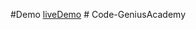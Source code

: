 #Demo [liveDemo](https://abdelrahman-haroun.github.io/Code-GeniusAcademy/)
#   C o d e - G e n i u s A c a d e m y 
 
 
